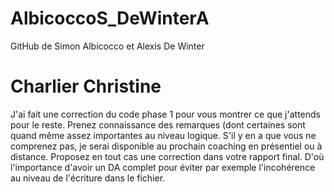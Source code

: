 # AlbicoccoS_DeWinterA
GitHub de Simon Albicocco et Alexis De Winter 



# Charlier Christine
J'ai fait une correction du code phase 1 pour vous montrer ce que j'attends pour le reste. Prenez connaissance des remarques (dont certaines sont quand même assez importantes au niveau logique. S'il y en a que vous ne comprenez pas, je serai disponible au prochain coaching en présentiel ou à distance. Proposez en tout cas une correction dans votre rapport final. D'où l'importance d'avoir un DA complet pour éviter par exemple l'incohérence au niveau de l'écriture dans le fichier.
